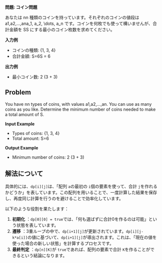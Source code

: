 **問題: コイン問題**

あなたは nn 種類のコインを持っています。それぞれのコインの値段は a1,a2,…,ana_1, a_2, \dots, a_n です。コインを何枚でも使って構いませんが、合計金額を SS にする最小のコイン枚数を求めてください。

**入力例**

* コインの種類: {1, 3, 4}
* 合計金額: S=6S = 6

**出力例**

* 最小コイン数: 2 (3 + 3)

## Problem

You have nn types of coins, with values a1,a2,…,an.
You can use as many coins as you like. Determine the minimum number of coins needed to make a total amount of S.

**Input Example**

* Types of coins: {1, 3, 4}
* Total amount: S=6

**Output Example**

* Minimum number of coins: 2 (3 + 3)


## 解法について

具体的には、`dp[i][j]`は、「配列 `a`の最初の `i`個の要素を使って、合計 `j`を作れるかどうか」を表しています。この配列を用いることで、一度計算した結果を保存し、再度同じ計算を行うのを避けることで効率化しています。

以下のような役割を果たします：

1. **初期化** ：`dp[0][0] = true`では、「何も選ばずに合計0を作るのは可能」という状態を表しています。
2. **遷移** ：3重ループの中で、`dp[i+1][j]`が更新されています。`dp[i][j-k*a[i]]`の値に基づいて、`dp[i+1][j]`が導出されます。これは、「現在の値を使った場合の新しい状態」を計算するプロセスです。
3. **最終判定** ：`dp[n][K]`が `true`であれば、配列の要素で合計 `K`を作ることができるという結論になります。
